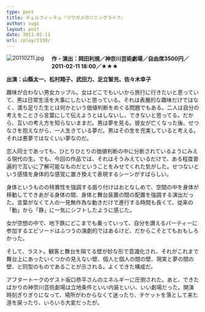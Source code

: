```yaml
---
type: post
title: チェルフィッチュ『ゾウガメのソニックライフ』
author: sugi
layout: post
date: 2011-02-11
url: /play/2339/
---
```

<img alt="20110211.jpg" src="http://i0.wp.com/asharpminor.com/play/20110211.jpg?resize=113%2C160" class="alignleft" style="float: left; margin: 0 20px 20px 0;" data-recalc-dims="1" />

**作・演出：岡田利規／神奈川芸術劇場／自由席3500円／2011-02-11 18:00／★★★**

**出演：山縣太一、松村翔子、武田力、足立智充、佐々木幸子**

趣味が合わない男女カップル。女はどこでもいいから旅行に行きたいと思っていて、男は日常生活を大事にしたいと思っている。それは表層的な趣味だけではなく、満ち足りた生とは何かという価値判断をめぐる問題でもある。二人は自分の考えをことさら言葉にして伝えようとはしないし、できないと思ってる。だから、互いの考え方を知らないままだ。男は夢を見る。彼女が亡くなった後、せつなさを抱えながら、一人生きている夢だ。男はその生を充実していると考える。それは悪夢ではなくいい夢なのだ。

恋人同士であっても、ひとりひとりの価値判断の中に分断されているようにみえる現代の生。でも、今回の作品では、それはそうみえているだけで、ある程度普遍的で互いに了解可能なものだということをみせてくれた気がした。せつないという感情を身体的な感覚に置き換えて表現するシーンがすばらしい。

身体というものの特異性を強調する振り付けはおとなしめで、空間の中を身体が移動してできあがる身体の間、身体と舞台装置の間の配置を強調する演出だった。言葉がなくて人の一見無作為な動きだけで進行する時間も長くて、従来の「動」から「静」に一気にシフトしたように感じた。

女が空想の中で、地下鉄にどこまでも乗っていって、自分を讃えるパーティーに参加するエピソードはふつうの演劇的ではあるけど、だからこそとてもおもしろかった。

そして、ラスト。観客と舞台を隔てる壁が妙な形で意識化され、それがこれまで舞台上にあったいくつかの見えない壁、個人と個人の間の壁、現実と夢の間の壁、と同型のものであることが示される。よくできた構成だ。

アフタートークのゲスト坂口恭平さんのエネルギーに圧倒された。あと、できたばかりの神奈川芸術劇場は立地条件といい内装といい、いい劇場だった。開演時刻ぎりぎりになって、場所がわからなくて迷ったり、チケットを落として来た道を戻ったり、いろいろ大変だったが。

